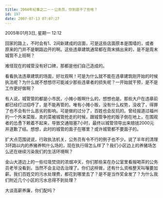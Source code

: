 ```yaml
---
title: 2004年纪事之二－－公务员，你到底干了些啥？
id: 197
date: 2007-07-13 07:07:27
---
```


2005年01月3日, 星期一 12:12

回家的路上，不时会有1、2间新建成的店面，可是这些店面原本是围墙的，或者原来的门并不是朝路边开的啊。这些违章建筑通常都在周末搞出来的，是不是周末城管不上班啊？

难怪现在的城管没有好口碑，那都是他们自己造成的。

看看执法违章建筑的场面，好壮观啊！可是为什么就不能在违章建筑刚开始的时候执法呢？为什么就不想想尽可能减少那些违章者的损失呢？一开始就干预，是不是工作更好做啊？

有人说，城管管的都是小市民，小摊小贩啊什么的，想想也是。那些大户在违章前都已经打过招呼了，是不能再管的。唯有小摊小贩，没有什么权势，没收了，得罪了也不会有什么恶劣的影响。可是做的过分了，百姓也会反抗的。曾经报道过福州的一个外来菜贩，卖的菜被城管抢走的时候，跟城管争抢的贩子倒在地上，在围观者的怂恿下赖着不起来，导致交通阻塞7小时，最终以城管领导出来赔钱2000元并道歉了结。想想，此时的城管的面子在哪里？或许城管都不要面子的。

扩大点范围说说，行政执法机关，公务员有令不行的例子也不少。说了半年的清理3环路以内的养猪养鸭什么场的，现在执行得怎么样了？我们小区边上的养猪场怎么还在继续污染我们的生活环境啊？

金山大道边上的一些垃圾焚烧的浓烟冲天，你们那些呆在办公室里看报喝茶的公务员老爷没看到，当然不会主动去治理了。你们这样做，还有什么资格整天叫嚷要加薪。我们百姓交的污水处理费，都花到哪里去了？是不是当作奖金发了？为什么我们附近几个小区的污水总得不到处理？

大谈高薪养廉，你们配吗？
